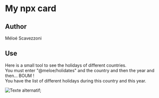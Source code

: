 # My npx card

## Author 
Méloé Scavezzoni

## Use
Here is a small tool to see the holidays of different countries.    
You must enter "@meloe/holidates" and the country and then the year and then... BOUM !    
You have the list of different holidays during this country and this year.

![Texte alternatif](https://media.giphy.com/media/JRgjhKV4UvgCpcue0q/giphy.gif"Holidays");
